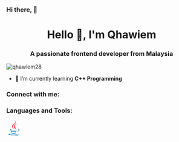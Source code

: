 ### Hi there, 👋

<!--
**qhawiem28/qhawiem28** is a ✨ _special_ ✨ repository because its `README.md` (this file) appears on your GitHub profile.

Here are some ideas to get you started:

- 🔭 I’m currently working on ...
- 🌱 I’m currently learning ...
- 👯 I’m looking to collaborate on ...
- 🤔 I’m looking for help with ...
- 💬 Ask me about ...
- 📫 How to reach me: ...
- 😄 Pronouns: ...
- ⚡ Fun fact: ...
-->
<h1 align="center">Hello 👋, I'm Qhawiem</h1>
<h3 align="center">A passionate frontend developer from Malaysia</h3>

<p align="left"> <img src="https://komarev.com/ghpvc/?username=qhawiem28&label=Profile%20views&color=0e75b6&style=flat" alt="qhawiem28" /> </p>

- 🌱 I’m currently learning **C++ Programming**

<h3 align="left">Connect with me:</h3>
<p align="left">
</p>

<h3 align="left">Languages and Tools:</h3>
<p align="left"> <a href="https://www.java.com" target="_blank" rel="noreferrer"> <img src="https://raw.githubusercontent.com/devicons/devicon/master/icons/java/java-original.svg" alt="java" width="40" height="40"/> </a> </p>
